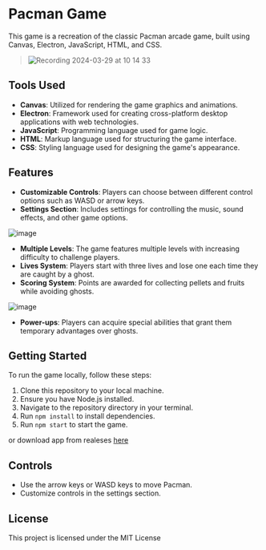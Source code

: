 # Pacman Game

This game is a recreation of the classic Pacman arcade game, built using Canvas, Electron, JavaScript, HTML, and CSS.

> ![Recording 2024-03-29 at 10 14 33](https://github.com/Lariw/pacman-game/assets/98982966/57e55dc7-f7cb-410a-903f-184eb098b08e)


## Tools Used
- **Canvas**: Utilized for rendering the game graphics and animations.
- **Electron**: Framework used for creating cross-platform desktop applications with web technologies.
- **JavaScript**: Programming language used for game logic.
- **HTML**: Markup language used for structuring the game interface.
- **CSS**: Styling language used for designing the game's appearance.

## Features
- **Customizable Controls**: Players can choose between different control options such as WASD or arrow keys.
- **Settings Section**: Includes settings for controlling the music, sound effects, and other game options.

![image](https://github.com/Lariw/pacman-game/assets/98982966/fc737828-da9e-458b-86bc-b5d80b794495)


- **Multiple Levels**: The game features multiple levels with increasing difficulty to challenge players.
- **Lives System**: Players start with three lives and lose one each time they are caught by a ghost.
- **Scoring System**: Points are awarded for collecting pellets and fruits while avoiding ghosts.

![image](https://github.com/Lariw/pacman-game/assets/98982966/7245a232-0cc4-4051-a450-3821a0de1643)


- **Power-ups**: Players can acquire special abilities that grant them temporary advantages over ghosts.

## Getting Started

To run the game locally, follow these steps:
1. Clone this repository to your local machine.
2. Ensure you have Node.js installed.
3. Navigate to the repository directory in your terminal.
4. Run `npm install` to install dependencies.
5. Run `npm start` to start the game.

or download app from realeses [here]()

## Controls
- Use the arrow keys or WASD keys to move Pacman.
- Customize controls in the settings section.

## License
This project is licensed under the MIT License
